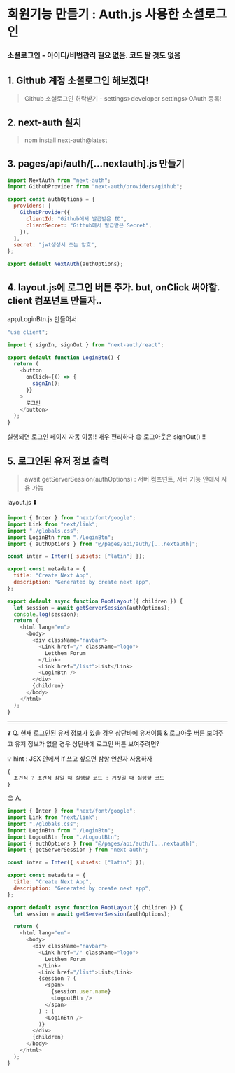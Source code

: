 # 회원기능 만들기 : Auth.js 사용한 소셜로그인

### 소셜로그인 - 아이디/비번관리 필요 없음. 코드 짤 것도 없음

## 1. Github 계정 소셜로그인 해보겠다!

> Github 소셜로그인 허락받기 - settings>developer settings>OAuth 등록!

## 2. next-auth 설치

> npm install next-auth@latest

## 3. pages/api/auth/[...nextauth].js 만들기

```javascript
import NextAuth from "next-auth";
import GithubProvider from "next-auth/providers/github";

export const authOptions = {
  providers: [
    GithubProvider({
      clientId: "Github에서 발급받은 ID",
      clientSecret: "Github에서 발급받은 Secret",
    }),
  ],
  secret: "jwt생성시 쓰는 암호",
};

export default NextAuth(authOptions);
```

## 4. layout.js에 로그인 버튼 추가. but, onClick 써야함. client 컴포넌트 만들자..

app/LoginBtn.js 만들어서

```javascript
"use client";

import { signIn, signOut } from "next-auth/react";

export default function LoginBtn() {
  return (
    <button
      onClick={() => {
        signIn();
      }}
    >
      로그인
    </button>
  );
}
```

실행되면 로그인 페이지 자동 이동!! 매우 편리하다 😊
로그아웃은 signOut() !!

## 5. 로그인된 유저 정보 출력

> await getServerSession(authOptions) : 서버 컴포넌트, 서버 기능 안에서 사용 가능

layout.js ⬇️

```javascript
import { Inter } from "next/font/google";
import Link from "next/link";
import "./globals.css";
import LoginBtn from "./LoginBtn";
import { authOptions } from "@/pages/api/auth/[...nextauth]";

const inter = Inter({ subsets: ["latin"] });

export const metadata = {
  title: "Create Next App",
  description: "Generated by create next app",
};

export default async function RootLayout({ children }) {
  let session = await getServerSession(authOptions);
  console.log(session);
  return (
    <html lang="en">
      <body>
        <div className="navbar">
          <Link href="/" className="logo">
            Letthem Forum
          </Link>
          <Link href="/list">List</Link>
          <LoginBtn />
        </div>
        {children}
      </body>
    </html>
  );
}
```

---

❓ Q. 현재 로그인된 유저 정보가 있을 경우 상단바에 유저이름 & 로그아웃 버튼 보여주고 유저 정보가 없을 경우 상단바에 로그인 버튼 보여주려면?

💡 hint : JSX 안에서 if 쓰고 싶으면 삼항 연산자 사용하자

```javascript
{
  조건식 ? 조건식 참일 때 실행할 코드 : 거짓일 때 실행할 코드
}
```

😊 A.

```javascript
import { Inter } from "next/font/google";
import Link from "next/link";
import "./globals.css";
import LoginBtn from "./LoginBtn";
import LogoutBtn from "./LogoutBtn";
import { authOptions } from "@/pages/api/auth/[...nextauth]";
import { getServerSession } from "next-auth";

const inter = Inter({ subsets: ["latin"] });

export const metadata = {
  title: "Create Next App",
  description: "Generated by create next app",
};

export default async function RootLayout({ children }) {
  let session = await getServerSession(authOptions);

  return (
    <html lang="en">
      <body>
        <div className="navbar">
          <Link href="/" className="logo">
            Letthem Forum
          </Link>
          <Link href="/list">List</Link>
          {session ? (
            <span>
              {session.user.name}
              <LogoutBtn />
            </span>
          ) : (
            <LoginBtn />
          )}
        </div>
        {children}
      </body>
    </html>
  );
}
```

